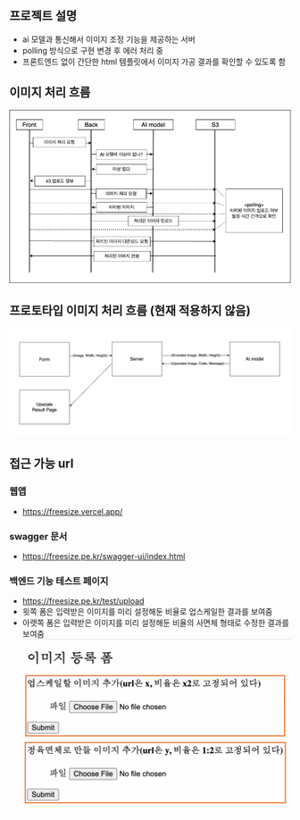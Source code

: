 ## 프로젝트 설명
- ai 모델과 통신해서 이미지 조정 기능을 제공하는 서버
- polling 방식으로 구현 변경 후 에러 처리 중
- 프론트엔드 없이 간단한 html 템플릿에서 이미지 가공 결과를 확인할 수 있도록 함

## 이미지 처리 흐름
![img](./img/presize-polling.png)

## 프로토타입 이미지 처리 흐름 (현재 적용하지 않음)
![img](./img/presize-proto.jpg)

## 접근 가능 url
### 웹앱
- https://freesize.vercel.app/

### swagger 문서
- https://freesize.pe.kr/swagger-ui/index.html

### 백엔드 기능 테스트 페이지
- https://freesize.pe.kr/test/upload
- 윗쪽 폼은 입력받은 이미지를 미리 설정해둔 비율로 업스케일한 결과를 보여줌
- 아랫쪽 폼은 입력받은 이미지를 미리 설정해둔 비율의 사면체 형태로 수정한 결과를 보여줌
![form](./img/presize-new-form.png)

